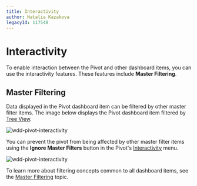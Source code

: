 ```yaml
---
title: Interactivity
author: Natalia Kazakova
legacyId: 117548
---
```

# Interactivity
To enable interaction between the Pivot and other dashboard items, you can use the interactivity features. These features include **Master Filtering**.

## Master Filtering
Data displayed in the Pivot dashboard item can be filtered by other master filter items. The image below displays the Pivot dashboard item filtered by [Tree View](../filter-elements.md).

![wdd-pivot-interactivity](../../../../images/img125754.png)

You can prevent the pivot from being affected by other master filter items using the **Ignore Master Filters** button in the Pivot's [Interactivity](../../ui-elements/dashboard-item-menu.md) menu.

![wdd-pivot-interactivity](../../../../images/img125456.png)

To learn more about filtering concepts common to all dashboard items, see the [Master Filtering](../../interactivity/master-filtering.md) topic.